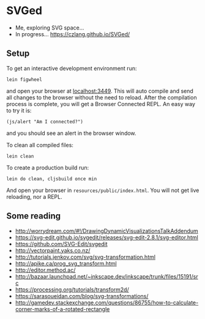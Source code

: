 # SVGed

* Me, exploring SVG space...
* In progress... https://czlang.github.io/SVGed/

## Setup

To get an interactive development environment run:

    lein figwheel

and open your browser at [localhost:3449](http://localhost:3449/).
This will auto compile and send all changes to the browser without the
need to reload. After the compilation process is complete, you will
get a Browser Connected REPL. An easy way to try it is:

    (js/alert "Am I connected?")

and you should see an alert in the browser window.

To clean all compiled files:

    lein clean

To create a production build run:

    lein do clean, cljsbuild once min

And open your browser in `resources/public/index.html`. You will not
get live reloading, nor a REPL. 


## Some reading
* http://worrydream.com/#!/DrawingDynamicVisualizationsTalkAddendum
* https://svg-edit.github.io/svgedit/releases/svg-edit-2.8.1/svg-editor.html
* https://github.com/SVG-Edit/svgedit
* http://vectorpaint.yaks.co.nz/
* http://tutorials.jenkov.com/svg/svg-transformation.html
* http://apike.ca/prog_svg_transform.html
* http://editor.method.ac/
* http://bazaar.launchpad.net/~inkscape.dev/inkscape/trunk/files/15191/src
* https://processing.org/tutorials/transform2d/
* https://sarasoueidan.com/blog/svg-transformations/
* http://gamedev.stackexchange.com/questions/86755/how-to-calculate-corner-marks-of-a-rotated-rectangle
